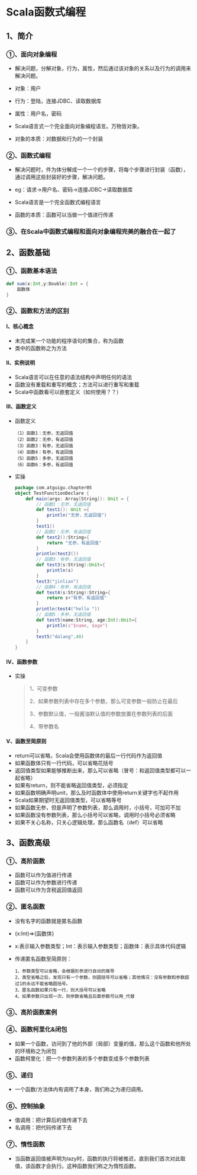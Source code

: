 # Scala函数式编程

## 1、简介

### ①、面向对象编程

* 解决问题，分解对象，行为，属性，然后通过该对象的关系以及行为的调用来解决问题。

* 对象：用户
* 行为：登陆，连接JDBC、读取数据库
* 属性：用户名，密码
* Scala语言式一个完全面向对象编程语言。万物皆对象。
* 对象的本质：对数据和行为的一个封装

### ②、函数式编程

* 解决问题时，件为体分解成一个一个的步骤，将每个步骤进行封装（函数），通过调用这些封装好的步骤，解决问题。

* eg：请求->用户名、密码->连接JDBC->读取数据库
* Scala语言是一个完全函数式编程语言
* 函数的本质：函数可以当做一个值进行传递

### ③、在Scala中函数式编程和面向对象编程完美的融合在一起了

## 2、函数基础

### ①、函数基本语法

```scala
def sum(x:Int,y:Double):Int = {
    函数体
}
```

### ②、函数和方法的区别

#### Ⅰ、核心概念

* 未完成某一个功能的程序语句的集合，称为函数
* 类中的函数称之为方法

#### Ⅱ、实例说明

* Scala语言可以在任意的语法结构中声明任何的语法
* 函数没有重载和重写的概念；方法可以进行重写和重载
* Scala中函数看可以嵌套定义（如何使用？？）

#### Ⅲ、函数定义

* 函数定义

  ```
  （1）函数1：无参，无返回值
  （2）函数2：无参，有返回值
  （3）函数3：有参，无返回值
  （4）函数4：有参，有返回值
  （5）函数5：多参，无返回值
  （6）函数6：多参，有返回值
  ```

* 实操

  ```scala
  package com.atguigu.chapter05
  object TestFunctionDeclare {
      def main(args: Array[String]): Unit = {
          // 函数1：无参，无返回值
          def test1(): Unit ={
              println("无参，无返回值")
          }
          test1()
          // 函数2：无参，有返回值
          def test2():String={
              return "无参，有返回值"
          }
          println(test2())
          // 函数3：有参，无返回值
          def test3(s:String):Unit={
              println(s)
          }
          test3("jinlian")
          // 函数4：有参，有返回值
          def test4(s:String):String={
              return s+"有参，有返回值"
          }
          println(test4("hello "))
          // 函数5：多参，无返回值
          def test5(name:String, age:Int):Unit={
              println(s"$name, $age")
          }
          test5("dalang",40)
      }
  }
  ```

#### Ⅳ、函数参数

* 实操

  > 1、可变参数
  >
  > 2、如果参数列表中存在多个参数，那么可变参数一般防止在最后
  >
  > 3、参数默认值，一般酱油默认值的参数放置在参数列表的后面
  >
  > 4、带参数名

#### Ⅴ、函数至简原则

* return可以省略，Scala会使用函数体的最后一行代码作为返回值
* 如果函数体只有一行代码，可以省略花括号
* 返回值类型如果能够推断出来，那么可以省略（冒号：和返回值类型都可以一起省略）
* 如果有return，则不能省略返回值类型，必须指定
* 如果函数明确声明unit，那么及时函数体中使用return关键字也不起作用
* Scala如果期望时无返回值类型，可以省略等号
* 如果函数无参，但是声明了参数列表，那么调用时，小括号，可加可不加
* 如果函数没有参数列表，那么小括号可以省略，调用时小括号必须省略
* 如果不关心名称，只关心逻辑处理，那么函数名（def）可以省略

## 3、函数高级

### ①、高阶函数

* 函数可以作为值进行传递
* 函数可以作为参数进行传递
* 函数可以作为含税返回值返回

### ②、匿名函数

* 没有名字的函数就是匿名函数

* (x:Int)=>{函数体}

* x:表示输入参数类型；Int：表示输入参数类型；函数体：表示具体代码逻辑

* 传递匿名函数至简原则：

  ```
  1、参数类型可以省略，会根据形参进行自动的推导
  2、类型省略之后，发现只有一个参数，则圆括号可以省略；其他情况：没有参数和参数超过1的永远不能省略圆括号。
  3、匿名函数如果只有一行，则大括号可以省略
  4、如果参数只出现一次，则参数省略且后面参数可以用_代替
  ```

### ③、高阶函数案例

### ④、函数柯里化&闭包

* 如果一个函数，访问到了他的外部（局部）变量的值，那么这个函数和他所处的环境称之为闭包
* 函数柯里化：把一个参数列表的多个参数变成多个参数列表

### ⑤、递归

* 一个函数/方法体内有调用了本身，我们称之为递归调用。

### ⑥、控制抽象

* 值调用：把计算后的值传递下去
* 名调用：把代码传递下去

### ⑦、惰性函数

* 当函数返回值被声明为lazy时，函数的执行将被推迟，直到我们首次对此取值，该函数才会执行。这种函数我们称之为惰性函数。